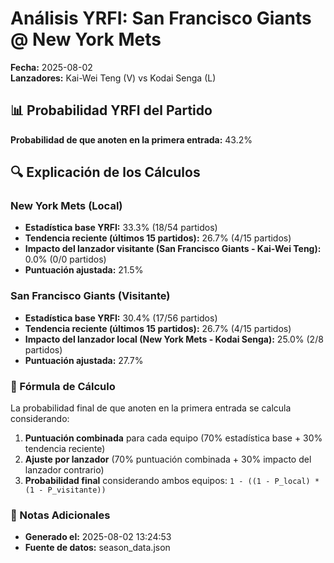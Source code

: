 # Análisis YRFI: San Francisco Giants @ New York Mets

**Fecha:** 2025-08-02  
**Lanzadores:** Kai-Wei Teng (V) vs Kodai Senga (L)

## 📊 Probabilidad YRFI del Partido

**Probabilidad de que anoten en la primera entrada:** 43.2%

## 🔍 Explicación de los Cálculos

### New York Mets (Local)
- **Estadística base YRFI:** 33.3% (18/54 partidos)
- **Tendencia reciente (últimos 15 partidos):** 26.7% (4/15 partidos)
- **Impacto del lanzador visitante (San Francisco Giants - Kai-Wei Teng):** 0.0% (0/0 partidos)
- **Puntuación ajustada:** 21.5%

### San Francisco Giants (Visitante)
- **Estadística base YRFI:** 30.4% (17/56 partidos)
- **Tendencia reciente (últimos 15 partidos):** 26.7% (4/15 partidos)
- **Impacto del lanzador local (New York Mets - Kodai Senga):** 25.0% (2/8 partidos)
- **Puntuación ajustada:** 27.7%

### 📝 Fórmula de Cálculo

La probabilidad final de que anoten en la primera entrada se calcula considerando:
1. **Puntuación combinada** para cada equipo (70% estadística base + 30% tendencia reciente)
2. **Ajuste por lanzador** (70% puntuación combinada + 30% impacto del lanzador contrario)
3. **Probabilidad final** considerando ambos equipos: `1 - ((1 - P_local) * (1 - P_visitante))`

### 📌 Notas Adicionales

- **Generado el:** 2025-08-02 13:24:53
- **Fuente de datos:** season_data.json
